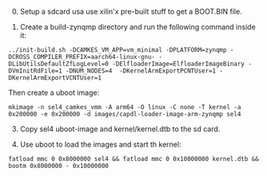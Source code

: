 0. Setup a sdcard usa use xilin'x pre-built stuff to get a BOOT.BIN file.

1. Create a build-zynqmp directory and run the following command inside it:
    
```
../init-build.sh -DCAMKES_VM_APP=vm_minimal -DPLATFORM=zynqmp -DCROSS_COMPILER_PREFIX=aarch64-linux-gnu- -DLibUtilsDefaultZfLogLevel=0 -DElfloaderImage=ElfloaderImageBinary -DVmInitRdFile=1 -DNUM_NODES=4  -DKernelArmExportPCNTUser=1 -DKernelArmExportVCNTUser=1
```

Then create a uboot image:

```
mkimage -n sel4_camkes_vmm -A arm64 -O linux -C none -T kernel -a 0x200000 -e 0x200000 -d images/capdl-loader-image-arm-zynqmp sel4
```

3. Copy sel4 uboot-image and kernel/kernel.dtb to the sd card.

4. Use uboot to load the images and start th kernel:

```
fatload mmc 0 0x8000000 sel4 && fatload mmc 0 0x10000000 kernel.dtb && bootm 0x8000000 - 0x10000000
```
